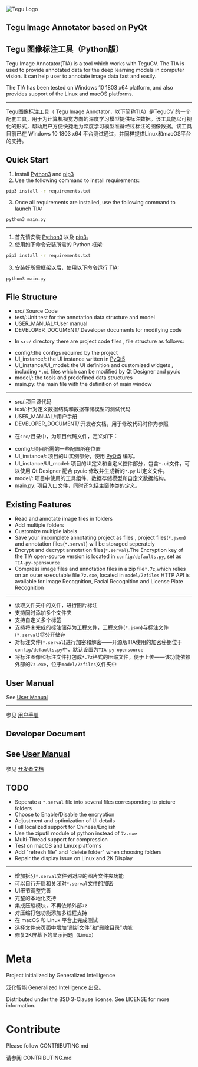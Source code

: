 ![Tegu Logo](https://s2.ax1x.com/2019/01/30/kl6rzF.jpg)
## Tegu Image Annotator based on PyQt
## Tegu 图像标注工具（Python版）

Tegu Image Annotator(TIA) is a tool which works with TeguCV. The TIA is used to provide annotated data for the deep learning models in computer vision. It can help user to annotate image data fast and easily.

The TIA has been tested on Windows 10 1803 x64 platform, and also provides support of the Linux and macOS platforms.

---
Tegu图像标注工具（ Tegu Image Annotator，以下简称TIA）是TeguCV 的一个配套工具，用于为计算机视觉方向的深度学习模型提供标注数据。该工具能以可视化的形式，帮助用户方便快捷地为深度学习模型准备经过标注的图像数据。该工具目前已在 Windows 10 1803 x64 平台测试通过，并同样提供Linux和macOS平台的支持。



## Quick Start

1. Install [Python3](https://www.python.org) and [pip3](https://pip.pypa.io/en/stable/installing)
2. Use the following command to install requirements:

```sh
pip3 install -r requirements.txt
```

3. Once all requirements are installed, use the following command to launch TIA:
``` sh
python3 main.py
```
---

1. 首先请安装 [Python3](https://www.python.org) 以及 [pip3](https://pip.pypa.io/en/stable/installing)。
2. 使用如下命令安装所需的 Python 框架:

```sh
pip3 install -r requirements.txt
```

3. 安装好所需框架以后，使用以下命令运行 TIA:
``` sh
python3 main.py
```


## File Structure
* src/:Source Code
* test/:Unit test for the annotation data structure and model
* USER_MANUAL/:User manual 
* DEVELOPER_DOCUMENT/:Developer documents for modifying code

- In `src/` directory there are project code files , file structure as follows:
* config/:the configs required by the project
* UI_instance/: the UI instance written in [PyQt5](https://www.riverbankcomputing.com/software/pyqt/download5)
* UI_instance/UI_model: the UI definition and customized widgets , including `*.ui` files which can be modified by Qt Designer and pyuic
* model/: the tools and predefined data structures
* main.py: the main file with the definition of main window

---
* src/:项目源代码
* test/:针对定义数据结构和数据存储模型的测试代码
* USER_MANUAL/:用户手册
* DEVELOPER_DOCUMENT/:开发者文档，用于修改代码时作为参照

- 在`src/`目录中，为项目代码文件，定义如下：
* config/:项目所需的一些配置所在位置
* UI_instance/: 项目的UI实例部分，使用 [PyQt5](https://www.riverbankcomputing.com/software/pyqt/download5) 编写。
* UI_instance/UI_model: 项目的UI定义和自定义控件部分，包含`*.ui`文件，可以使用 Qt Designer 配合 pyuic 修改并生成新的`*.py` UI定义文件。 
* model/: 项目中使用的工具组件、数据存储模型和自定义数据结构。
* main.py: 项目入口文件，同时还包括主窗体类的定义。


## Existing Features

* Read and annotate image files in folders
* Add multiple folders
* Customize multiple labels
* Save your imcomplete annotating project as files , project files(`*.json`) and annotation files(`*.serval`) will be storaged seperately
* Encrypt and decrypt annotation files(`*.serval`).The Encryption key of the TIA open-source version is located in `config/defaults.py`, set as `TIA-py-opensource`
* Compress image files and annotation files in a zip file`*.7z`,which relies on an outer executable file `7z.exe`, located in `model/7zfiles`
HTTP API is available for Image Recognition, Facial Recognition and License Plate Recognition

---

* 读取文件夹中的文件，进行图片标注
* 支持同时添加多个文件夹
* 支持自定义多个标签
* 支持将未完成的标注储存为工程文件，工程文件(`*.json`)与标注文件(`*.serval`)将分开储存
* 对标注文件(`*.serval`)进行加密和解密——开源版TIA使用的加密秘钥位于`config/defaults.py`中，默认设置为`TIA-py-opensource`
* 将标注图像和标注文件打包成`*.7z`格式的压缩文件，便于上传——该功能依赖外部的`7z.exe`，位于`model/7zfiles`文件夹中



## User Manual

See [User Manual](https://github.com/generalized-intelligence/Tegu/tree/master/Annotation/Serval-Image-Annotation/USER_MANUAL)

---

参见 [用户手册](https://github.com/generalized-intelligence/Tegu/tree/master/Annotation/Serval-Image-Annotation/USER_MANUAL)

## Developer Document

See [User Manual](http://www.giai.tech)
---
参见 [开发者文档](http://www.giai.tech)


## TODO

* Seperate a `*.serval` file into several files corresponding to picture folders 
* Choose to Enable/Disable the encryption
* Adjustment and optimization of UI details
* Full localized support for Chinese/English
* Use the ziputil module of python instead of `7z.exe`
* Multi-Thread support for compression
* Test on macOS and Linux platforms
* Add "refresh file" and "delete folder" when choosing folders
* Repair the display issue on Linux and 2K Display

---

* 增加拆分`*.serval`文件到对应的图片文件夹功能
* 可以自行开启和关闭对`*.serval`文件的加密
* UI细节调整完善
* 完整的本地化支持
* 集成压缩模块，不再依赖外部`7z`
* 对压缩打包功能添加多线程支持
* 在 macOS 和 Linux 平台上完成测试
* 选择文件夹页面中增加“刷新文件”和“删除目录”功能
* 修复2K屏幕下的显示问题（Linux）
# Meta

Project initialized by Generalized Intelligence

泛化智能 Generalized Intelligence 出品。

Distributed under the BSD 3-Clause license. See LICENSE for more information.

# Contribute

Please follow CONTRIBUTING.md

请参阅 CONTRIBUTING.md
